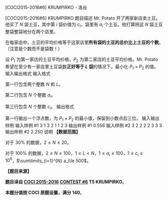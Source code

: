 



[COCI2015-2016#6] KRUMPIRKO - 洛谷














[COCI2015-2016#6] KRUMPIRKO
题目描述
$\text{Mr. Potato}$ 开了两家新店卖土豆。他买了 $N$ 袋土豆，其中第 $i$ 袋价值为 $c_i$，袋里有 $a_i$ 个土豆。他打算把这 $N$ 袋土豆整袋整袋地分在两个店里。

在每家店中，土豆的平均价格等于这家店里**所有袋的土豆的总价比上土豆的个数**。（注意是个数而不是袋数！）

设 $P_1$ 为第一家店的土豆平均价格，$P_2$ 为第二家店的土豆平均价格。$\text{Mr. Potato}$ 希望在至少有一家店里土豆袋数**正好等于 $L$ 袋**的情况下，最小化 $P_1\times P_2$ 的值。
输入输出格式
输入格式

第一行包含两个整数 $N$ 和 $L$。

第二行包含 $N$ 个整数 $a_i$。

第三行包含 $N$ 个整数 $c_i$。
输出格式

第一行输出一个浮点数，为 $P_1\times P_2$ 的最小值，保留到小数点后三位。
输入输出样例
输入样例 #1
3 1
3 2 1
1 2 3
输出样例 #1
0.556
输入样例 #2
3 2
2 2 2
3 3 3
输出样例 #2
2.250
说明
**【数据范围】**

对于 $30\%$ 的数据，$2\le N\le 20$。

对于 $100\%$ 的数据，$2\le N\le 100$，$1\le L< N$，$1\le a_i\le 100$，$1\le c_i\le 10^6$，$\sum\limits_{i=1}^{N} a_i\le 500$。

**【题目来源】**

**题目译自 [COCI 2015-2016](https://hsin.hr/coci/archive/2015_2016/) [CONTEST #6](https://hsin.hr/coci/archive/2015_2016/contest6_tasks.pdf) T5 KRUMPIRKO**。

**本题分值按 COCI 原题设置，满分 $140$**。






